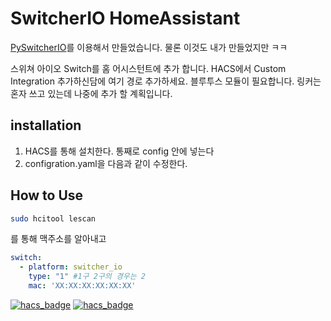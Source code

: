 # SwitcherIO HomeAssistant

[PySwitcherIO](https://github.com/damob-byun/PySwitcherIO)를 이용해서 만들었습니다. 물론 이것도 내가 만들었지만 ㅋㅋ

스위쳐 아이오 Switch를 홈 어시스턴트에 추가 합니다.
HACS에서 Custom Integration 추가하신담에 여기 경로 추가하세요.
블루투스 모듈이 필요합니다. 링커는 혼자 쓰고 있는데 나중에 추가 할 계획입니다.


## installation

1. HACS를 통해 설치한다. 통째로 config 안에 넣는다
2. configration.yaml을 다음과 같이 수정한다.

## How to Use

```bash
sudo hcitool lescan
```
를 통해 맥주소를 알아내고

```yaml
switch:
  - platform: switcher_io
    type: "1" #1구 2구의 경우는 2
    mac: 'XX:XX:XX:XX:XX:XX'
```

[![hacs_badge](https://img.shields.io/badge/HACS-Default-orange.svg?style=for-the-badge)](https://github.com/custom-components/hacs)
[![hacs_badge](https://img.shields.io/badge/HACS-Custom-orange.svg?style=for-the-badge)](https://github.com/custom-components/hacs)
